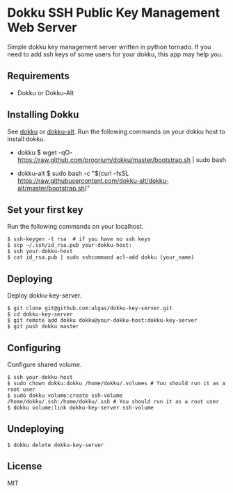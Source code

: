 # Dokku SSH Public Key Management Web Server

Simple dokku key management server written in python tornado.
If you need to add ssh keys of some users for your dokku, this app may help you.

## Requirements

* Dokku or Dokku-Alt

## Installing Dokku

See [dokku](https://github.com/progrium/dokku) or [dokku-alt](https://github.com/dokku-alt).
Run the following commands on your dokku host to install dokku.

* dokku
    $ wget -qO- https://raw.github.com/progrium/dokku/master/bootstrap.sh | sudo bash

* dokku-alt
    $ sudo bash -c "$(curl -fsSL https://raw.githubusercontent.com/dokku-alt/dokku-alt/master/bootstrap.sh)"

## Set your first key

Run the following commands on your localhost.

    $ ssh-keygen -t rsa  # if you have no ssh keys
    $ scp ~/.ssh/id_rsa.pub your-dokku-host:
    $ ssh your-dokku-host
    $ cat id_rsa.pub | sudo sshcommand acl-add dokku (your_name)

## Deploying

Deploy dokku-key-server.

    $ git clone git@github.com:algas/dokku-key-server.git
    $ cd dokku-key-server
    $ git remote add dokku dokku@your-dokku-host:dokku-key-server
    $ git push dokku master

## Configuring

Configure shared volume.

    $ ssh your-dokku-host
    $ sudo chown dokku:dokku /home/dokku/.volumes # You should run it as a root user
    $ sudo dokku volume:create ssh-volume /home/dokku/.ssh:/home/dokku/.ssh # You should run it as a root user
    $ dokku volume:link dokku-key-server ssh-volume

## Undeploying

    $ dokku delete dokku-key-server

## License

MIT

